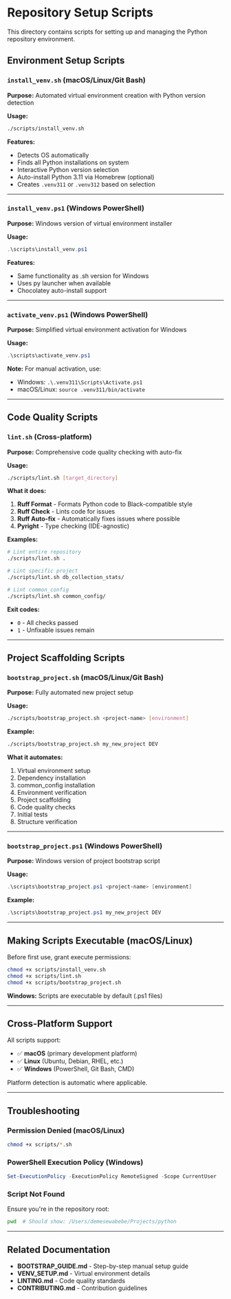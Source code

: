 # Repository Setup Scripts

This directory contains scripts for setting up and managing the Python repository environment.

## Environment Setup Scripts

### `install_venv.sh` (macOS/Linux/Git Bash)
**Purpose:** Automated virtual environment creation with Python version detection

**Usage:**
```bash
./scripts/install_venv.sh
```

**Features:**
- Detects OS automatically
- Finds all Python installations on system
- Interactive Python version selection
- Auto-install Python 3.11 via Homebrew (optional)
- Creates `.venv311` or `.venv312` based on selection

---

### `install_venv.ps1` (Windows PowerShell)
**Purpose:** Windows version of virtual environment installer

**Usage:**
```powershell
.\scripts\install_venv.ps1
```

**Features:**
- Same functionality as .sh version for Windows
- Uses py launcher when available
- Chocolatey auto-install support

---

### `activate_venv.ps1` (Windows PowerShell)
**Purpose:** Simplified virtual environment activation for Windows

**Usage:**
```powershell
.\scripts\activate_venv.ps1
```

**Note:** For manual activation, use:
- Windows: `.\.venv311\Scripts\Activate.ps1`
- macOS/Linux: `source .venv311/bin/activate`

---

## Code Quality Scripts

### `lint.sh` (Cross-platform)
**Purpose:** Comprehensive code quality checking with auto-fix

**Usage:**
```bash
./scripts/lint.sh [target_directory]
```

**What it does:**
1. **Ruff Format** - Formats Python code to Black-compatible style
2. **Ruff Check** - Lints code for issues
3. **Ruff Auto-fix** - Automatically fixes issues where possible
4. **Pyright** - Type checking (IDE-agnostic)

**Examples:**
```bash
# Lint entire repository
./scripts/lint.sh .

# Lint specific project
./scripts/lint.sh db_collection_stats/

# Lint common_config
./scripts/lint.sh common_config/
```

**Exit codes:**
- `0` - All checks passed
- `1` - Unfixable issues remain

---

## Project Scaffolding Scripts

### `bootstrap_project.sh` (macOS/Linux/Git Bash)
**Purpose:** Fully automated new project setup

**Usage:**
```bash
./scripts/bootstrap_project.sh <project-name> [environment]
```

**Example:**
```bash
./scripts/bootstrap_project.sh my_new_project DEV
```

**What it automates:**
1. Virtual environment setup
2. Dependency installation
3. common_config installation
4. Environment verification
5. Project scaffolding
6. Code quality checks
7. Initial tests
8. Structure verification

---

### `bootstrap_project.ps1` (Windows PowerShell)
**Purpose:** Windows version of project bootstrap script

**Usage:**
```powershell
.\scripts\bootstrap_project.ps1 <project-name> [environment]
```

**Example:**
```powershell
.\scripts\bootstrap_project.ps1 my_new_project DEV
```

---

## Making Scripts Executable (macOS/Linux)

Before first use, grant execute permissions:

```bash
chmod +x scripts/install_venv.sh
chmod +x scripts/lint.sh
chmod +x scripts/bootstrap_project.sh
```

**Windows:** Scripts are executable by default (.ps1 files)

---

## Cross-Platform Support

All scripts support:
- ✅ **macOS** (primary development platform)
- ✅ **Linux** (Ubuntu, Debian, RHEL, etc.)
- ✅ **Windows** (PowerShell, Git Bash, CMD)

Platform detection is automatic where applicable.

---

## Troubleshooting

### Permission Denied (macOS/Linux)
```bash
chmod +x scripts/*.sh
```

### PowerShell Execution Policy (Windows)
```powershell
Set-ExecutionPolicy -ExecutionPolicy RemoteSigned -Scope CurrentUser
```

### Script Not Found
Ensure you're in the repository root:
```bash
pwd  # Should show: /Users/demesewabebe/Projects/python
```

---

## Related Documentation

- **BOOTSTRAP_GUIDE.md** - Step-by-step manual setup guide
- **VENV_SETUP.md** - Virtual environment details
- **LINTING.md** - Code quality standards
- **CONTRIBUTING.md** - Contribution guidelines
